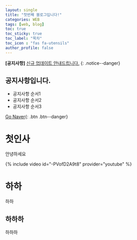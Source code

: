 ```yaml
---
layout: single
title: "첫번째 블로그입니다!"
categories: WEB
tags: [web, blog]
toc: true
toc_sticky: true
toc_label: "목차"
toc_icon : "fas fa-utensils"
author_profile: false
---
```

**[공지사항]** [신규 업데이트 안내드립니다.](https://www.naver.com)
{: .notice--danger}

<div class="notice--success">
  <h2>공지사항입니다.</h2>
  <ul>
    <li>공지사항 순서1 </li>
    <li>공지사항 순서2 </li>
    <li>공지사항 순서3 </li>
  </ul>
</div>

[Go Naver](https://www.naver.com){: .btn .btn--danger}


# 첫인사
안녕하세요

{% include video id="-PVofD2A9t8" provider="youtube" %}

# 하하
하하

## 하하하
하하하
